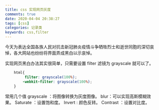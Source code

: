 ```yaml
---
title: css 实现网页灰度 
comments: true
date: 2020-04-04 20:38:27
tags: [css]
categories: 记录类
keywords: css,filter
---
```

今天为表达全国各族人民对抗击新冠肺炎疫情斗争牺牲烈士和逝世同胞的深切哀悼，各大网站也纷纷将界面弄成黑白以示哀悼。
<!--more -->
实现网页黑白办法其实很简单，只需要设置 filter 滤镜为 grayscale 就可以了。

``` css
    html{
         filter: grayscale(100%); 
        -webkit-filter: grayscale(100%); 
    }
```
常用几个值
grayscale ：将图像转换为灰度图像。
blur：可以实现高斯模糊效果。
Saturate ：设置饱和度。
Invert : 颜色反转。
Contrast  ：设置对比度。

<!-- <style module>
    html{
         filter: grayscale(100%); 
        -webkit-filter: grayscale(100%); 
        -moz-filter: grayscale(100%); 
        -ms-filter: grayscale(100%); 
        -o-filter: grayscale(100%); 
        -webkit-filter: grayscale(1);
    }
</style> -->